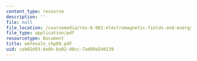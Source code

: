 ```yaml
---
content_type: resource
description: ''
file: null
file_location: /coursemedia/res-6-001-electromagnetic-fields-and-energy-spring-2008/cab02d036e0bba92d0cc7ad99a540139_emfesoln_chp09.pdf
file_type: application/pdf
resourcetype: Document
title: emfesoln_chp09.pdf
uid: cab02d03-6e0b-ba92-d0cc-7ad99a540139
---
```

